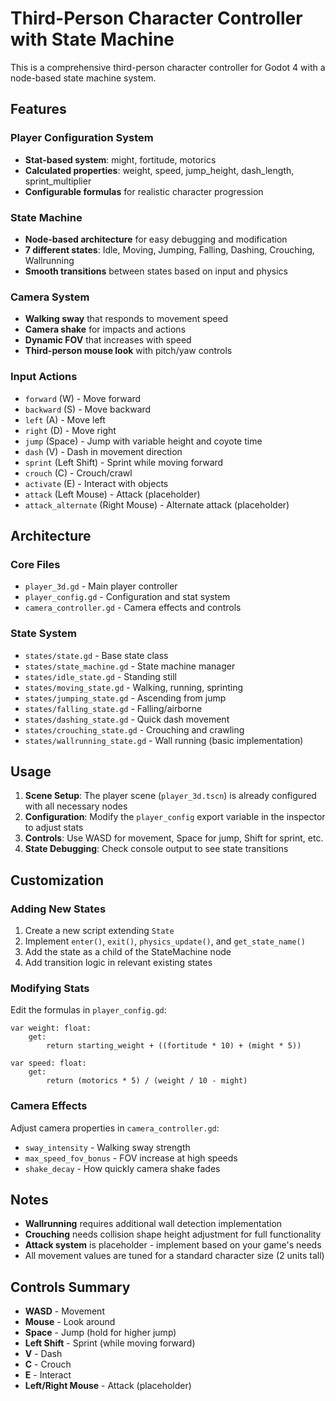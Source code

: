 # Third-Person Character Controller with State Machine

This is a comprehensive third-person character controller for Godot 4 with a node-based state machine system.

## Features

### Player Configuration System
- **Stat-based system**: might, fortitude, motorics
- **Calculated properties**: weight, speed, jump_height, dash_length, sprint_multiplier
- **Configurable formulas** for realistic character progression

### State Machine
- **Node-based architecture** for easy debugging and modification
- **7 different states**: Idle, Moving, Jumping, Falling, Dashing, Crouching, Wallrunning
- **Smooth transitions** between states based on input and physics

### Camera System
- **Walking sway** that responds to movement speed
- **Camera shake** for impacts and actions
- **Dynamic FOV** that increases with speed
- **Third-person mouse look** with pitch/yaw controls

### Input Actions
- `forward` (W) - Move forward
- `backward` (S) - Move backward  
- `left` (A) - Move left
- `right` (D) - Move right
- `jump` (Space) - Jump with variable height and coyote time
- `dash` (V) - Dash in movement direction
- `sprint` (Left Shift) - Sprint while moving forward
- `crouch` (C) - Crouch/crawl
- `activate` (E) - Interact with objects
- `attack` (Left Mouse) - Attack (placeholder)
- `attack_alternate` (Right Mouse) - Alternate attack (placeholder)

## Architecture

### Core Files
- `player_3d.gd` - Main player controller
- `player_config.gd` - Configuration and stat system
- `camera_controller.gd` - Camera effects and controls

### State System
- `states/state.gd` - Base state class
- `states/state_machine.gd` - State machine manager
- `states/idle_state.gd` - Standing still
- `states/moving_state.gd` - Walking, running, sprinting
- `states/jumping_state.gd` - Ascending from jump
- `states/falling_state.gd` - Falling/airborne
- `states/dashing_state.gd` - Quick dash movement
- `states/crouching_state.gd` - Crouching and crawling
- `states/wallrunning_state.gd` - Wall running (basic implementation)

## Usage

1. **Scene Setup**: The player scene (`player_3d.tscn`) is already configured with all necessary nodes
2. **Configuration**: Modify the `player_config` export variable in the inspector to adjust stats
3. **Controls**: Use WASD for movement, Space for jump, Shift for sprint, etc.
4. **State Debugging**: Check console output to see state transitions

## Customization

### Adding New States
1. Create a new script extending `State`
2. Implement `enter()`, `exit()`, `physics_update()`, and `get_state_name()`
3. Add the state as a child of the StateMachine node
4. Add transition logic in relevant existing states

### Modifying Stats
Edit the formulas in `player_config.gd`:
```gdscript
var weight: float:
    get:
        return starting_weight + ((fortitude * 10) + (might * 5))

var speed: float:
    get:
        return (motorics * 5) / (weight / 10 - might)
```

### Camera Effects
Adjust camera properties in `camera_controller.gd`:
- `sway_intensity` - Walking sway strength
- `max_speed_fov_bonus` - FOV increase at high speeds  
- `shake_decay` - How quickly camera shake fades

## Notes

- **Wallrunning** requires additional wall detection implementation
- **Crouching** needs collision shape height adjustment for full functionality
- **Attack system** is placeholder - implement based on your game's needs
- All movement values are tuned for a standard character size (2 units tall)

## Controls Summary
- **WASD** - Movement
- **Mouse** - Look around
- **Space** - Jump (hold for higher jump)
- **Left Shift** - Sprint (while moving forward)
- **V** - Dash
- **C** - Crouch
- **E** - Interact
- **Left/Right Mouse** - Attack (placeholder)
